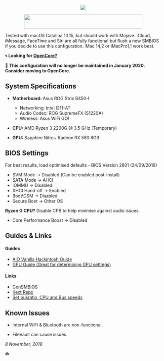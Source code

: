 <p align="center">
 <img src="https://ibin.co/4wX5oSSZBLqt.png"/>
</p>

<p align="center">
 <img src="https://ibin.co/4wWyAVkKNTUv.png" width="383" height="46"/>
</p>

Tested with macOS Catalina 10.15, but should work with Mojave. iCloud, iMessage, FaceTime and Siri are all fully functional but flush a new SMBIOS if you decide to use this configuration. iMac 14,2 or iMacPro1,1 work best.

🌀 **Looking for [OpenCore?](https://github.com/willza3/macOS-strix-B450i/tree/OpenCore)**

🌅 **This configuration will no longer be maintained in January 2020. Consider moving to OpenCore.**

## System Specifications

- **Motherboard:** Asus ROG Strix B450-I
  * Networking: Intel I211-AT
  * Audio Codec: ROG SupremeFX (S1220A)
  * Wireless: Asus WiFi GO!
  
- **CPU:** AMD Ryzen 3 2200G @ 3.5 GHz (Temporary)

- **GPU:** Sapphire Nitro+ Radeon RX 580 8GB

## BIOS Settings

For best results, load optimised defaults - BIOS Version 2801 (24/09/2019)

- SVM Mode -> Disabled (Can be enabled post-install)
- SATA Mode -> AHCI
- IOMMU -> Disabled
- XHCI Hand-off -> Enabled
- Boot\CSM -> Disabled
- Secure Boot -> Other OS

**Ryzen G CPU?** Disable CPB to help minimise against audio issues.

- Core Performance Boost -> Disabled

## Guides & Links

#### Guides
- [AIO Vanilla Hackintosh Guide](https://kb.hackintoshisfun.ml/clover/)
- [GPU Guide (Great for determining GPU settings)](https://khronokernel-3.gitbook.io/catalina-gpu-buyers-guide/)

#### Links
- [GenSMBIOS](https://github.com/corpnewt/GenSMBIOS)
- [Kext Repo](https://1drv.ms/f/s!AiP7m5LaOED-m-J8-MLJGnOgAqnjGw)
- [Set busratio, CPU and Bus speeds](https://forum.amd-osx.com/viewtopic.php?t=3440)

## Known Issues

- Internal WiFi & Bluetooth are non-functional.

- FileVault can cause issues.

*8 November, 2019*

☘️
	
